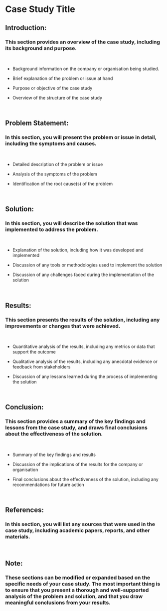 # Case Study Title

## Introduction:

### This section provides an overview of the case study, including its background and purpose.
<br>

* Background information on the company or organisation being 
studied.

* Brief explanation of the problem or issue at hand

* Purpose or objective of the case study

* Overview of the structure of the case study

<br>

## Problem Statement: 

### In this section, you will present the problem or issue in detail, including the symptoms and causes.
<br>

* Detailed description of the problem or issue

* Analysis of the symptoms of the problem

* Identification of the root cause(s) of the problem

<br>

## Solution:
### In this section, you will describe the solution that was implemented to address the problem.
<br>

* Explanation of the solution, including how it was developed and implemented

* Discussion of any tools or methodologies used to implement the solution

* Discussion of any challenges faced during the implementation of the solution

<br>

## Results:
### This section presents the results of the solution, including any improvements or changes that were achieved.
<br>

* Quantitative analysis of the results, including any metrics or data that support the outcome

* Qualitative analysis of the results, including any anecdotal evidence or feedback from stakeholders

* Discussion of any lessons learned during the process of implementing the solution

<br>

## Conclusion:
### This section provides a summary of the key findings and lessons from the case study, and draws final conclusions about the effectiveness of the solution.
<br>

* Summary of the key findings and results

* Discussion of the implications of the results for the company or organisation

* Final conclusions about the effectiveness of the solution, including any recommendations for future action

<br>

## References: 

### In this section, you will list any sources that were used in the case study, including academic papers, reports, and other materials.
<br>

## Note:

### These sections can be modified or expanded based on the specific needs of your case study. The most important thing is to ensure that you present a thorough and well-supported analysis of the problem and solution, and that you draw meaningful conclusions from your results.